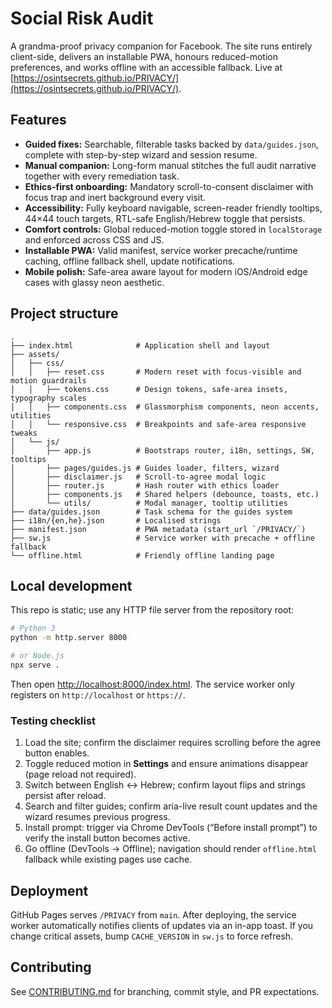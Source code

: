 # Social Risk Audit

A grandma-proof privacy companion for Facebook. The site runs entirely client-side, delivers an installable PWA, honours reduced-motion preferences, and works offline with an accessible fallback. Live at [https://osintsecrets.github.io/PRIVACY/](https://osintsecrets.github.io/PRIVACY/).

## Features

- **Guided fixes:** Searchable, filterable tasks backed by `data/guides.json`, complete with step-by-step wizard and session resume.
- **Manual companion:** Long-form manual stitches the full audit narrative together with every remediation task.
- **Ethics-first onboarding:** Mandatory scroll-to-consent disclaimer with focus trap and inert background every visit.
- **Accessibility:** Fully keyboard navigable, screen-reader friendly tooltips, 44×44 touch targets, RTL-safe English/Hebrew toggle that persists.
- **Comfort controls:** Global reduced-motion toggle stored in `localStorage` and enforced across CSS and JS.
- **Installable PWA:** Valid manifest, service worker precache/runtime caching, offline fallback shell, update notifications.
- **Mobile polish:** Safe-area aware layout for modern iOS/Android edge cases with glassy neon aesthetic.

## Project structure

```
.
├── index.html              # Application shell and layout
├── assets/
│   ├── css/
│   │   ├── reset.css       # Modern reset with focus-visible and motion guardrails
│   │   ├── tokens.css      # Design tokens, safe-area insets, typography scales
│   │   ├── components.css  # Glassmorphism components, neon accents, utilities
│   │   └── responsive.css  # Breakpoints and safe-area responsive tweaks
│   └── js/
│       ├── app.js          # Bootstraps router, i18n, settings, SW, tooltips
│       ├── pages/guides.js # Guides loader, filters, wizard
│       ├── disclaimer.js   # Scroll-to-agree modal logic
│       ├── router.js       # Hash router with ethics loader
│       ├── components.js   # Shared helpers (debounce, toasts, etc.)
│       └── utils/          # Modal manager, tooltip utilities
├── data/guides.json        # Task schema for the guides system
├── i18n/{en,he}.json       # Localised strings
├── manifest.json           # PWA metadata (start_url `/PRIVACY/`)
├── sw.js                   # Service worker with precache + offline fallback
└── offline.html            # Friendly offline landing page
```

## Local development

This repo is static; use any HTTP file server from the repository root:

```bash
# Python 3
python -m http.server 8000

# or Node.js
npx serve .
```

Then open [http://localhost:8000/index.html](http://localhost:8000/index.html). The service worker only registers on `http://localhost` or `https://`.

### Testing checklist

1. Load the site; confirm the disclaimer requires scrolling before the agree button enables.
2. Toggle reduced motion in **Settings** and ensure animations disappear (page reload not required).
3. Switch between English ↔ Hebrew; confirm layout flips and strings persist after reload.
4. Search and filter guides; confirm aria-live result count updates and the wizard resumes previous progress.
5. Install prompt: trigger via Chrome DevTools (“Before install prompt”) to verify the install button becomes active.
6. Go offline (DevTools → Offline); navigation should render `offline.html` fallback while existing pages use cache.

## Deployment

GitHub Pages serves `/PRIVACY` from `main`. After deploying, the service worker automatically notifies clients of updates via an in-app toast. If you change critical assets, bump `CACHE_VERSION` in `sw.js` to force refresh.

## Contributing

See [CONTRIBUTING.md](./CONTRIBUTING.md) for branching, commit style, and PR expectations.
